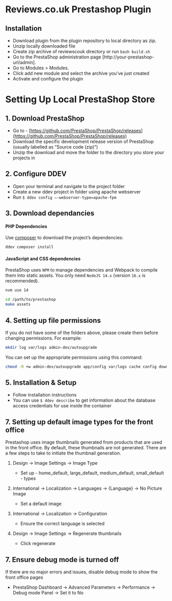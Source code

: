 # Reviews.co.uk Prestashop Plugin

## Installation

- Download plugin from the plugin repository to local directory as zip.
- Unzip locally downloaded file
- Create zip archive of reviewscouk directory or run `bash build.sh`
- Go to the PrestaShop administration page [http://your-prestashop-url/admin].
- Go to Modules > Modules.
- Click add new module and select the archive you've just created
- Activate and configure the plugin


# Setting Up Local PrestaShop Store

## 1. Download PrestaShop

- Go to - [https://github.com/PrestaShop/PrestaShop/releases](https://github.com/PrestaShop/PrestaShop/releases)
- Download the specific development release version of PrestaShop (usually labelled as “Source code (zip)”)
- Unzip the download and move the folder to the directory you store your projects in


## 2. Configure DDEV

- Open your terminal and navigate to the project folder
- Create a new ddev project in folder using apache webserver
- Run `$ ddev config –-webserver-type=apache-fpm`


## 3. Download dependancies
#### PHP Dependencies
Use [composer](https://getcomposer.org/download/) to download the project’s dependencies:

```bash
ddev composer install
```

#### JavaScript and CSS dependencies
PrestaShop uses `NPM` to manage dependencies and Webpack to compile them into static assets. You only need `NodeJS 14.x` (version `16.x` is recommended).

```bash
nvm use 14
```

```bash
cd /path/to/prestashop
make assets
```


## 4. Setting up file permissions
If you do not have some of the folders above, please create them before changing permissions. For example:

```bash
mkdir log var/logs admin-dev/autoupgrade
```

You can set up the appropriate permissions using this command:

```bash
chmod -R +w admin-dev/autoupgrade app/config var/logs cache config download img log mails modules override themes translations upload var
```


## 5. Installation & Setup

- Follow installation instructions
- You can use `$ ddev describe` to get information about the database access credentials for use inside the container


## 7. Setting up default image types for the front office
Prestashop uses image thumbnails generated from products that are used in the front office.
By default, these thumbnails are not generated. There are a few steps to take to initiate the thumbnail generation.

1. Design -> Image Settings -> Image Type
	-  Set up - home_default, large_default, medium_default, small_default - types

2. International -> Localization -> Languages -> {Language} -> No Picture Image
	-  Set a default image

3. International -> Localization -> Configuration
	-  Ensure the correct language is selected

5. Design -> Image Settings -> Regenerate thumbnails
	-  Click regenerate

## 7. Ensure debug mode is turned off
If there are no major errors and issues, disable debug mode to show the front office pages

-  PrestaShop Dashboard -> Advanced Parameters -> Performance -> Debug mode Panel -> Set it to No
